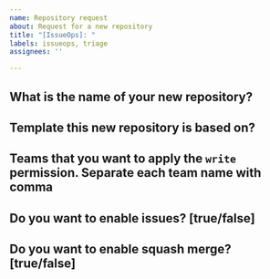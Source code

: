 ```yaml
---
name: Repository request
about: Request for a new repository
title: "[IssueOps]: "
labels: issueops, triage
assignees: ''

---
```


## What is the name of your new repository?

## Template this new repository is based on?

## Teams that you want to apply the `write` permission. Separate each team name with comma

## Do you want to enable issues? [true/false]

## Do you want to enable squash merge? [true/false]
